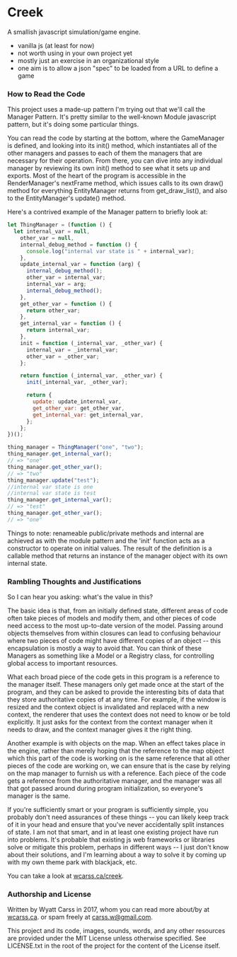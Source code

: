 # Creek

A smallish javascript simulation/game engine.

 * vanilla js (at least for now)
 * not worth using in your own project yet
 * mostly just an exercise in an organizational style
 * one aim is to allow a json "spec" to be loaded from a URL to define a game

### How to Read the Code

This project uses a made-up pattern I'm trying out that we'll call the Manager Pattern. It's pretty similar to the well-known Module javascript pattern, but it's doing some particular things.

You can read the code by starting at the bottom, where the GameManager is defined, and looking into its init() method, which instantiates all of the other managers and passes to each of them the managers that are necessary for their operation. From there, you can dive into any individual manager by reviewing its own init() method to see what it sets up and exports. Most of the heart of the program is accessible in the RenderManager's nextFrame method, which issues calls to its own draw() method for everything EntityManager returns from get_draw_list(), and also to the EntityManager's update() method.

Here's a contrived example of the Manager pattern to briefly look at:

``` javascript
let ThingManager = (function () {
  let internal_var = null,
    other_var = null,
    internal_debug_method = function () {
      console.log("internal var state is " + internal_var);
    },
    update_internal_var = function (arg) {
      internal_debug_method();
      other_var = internal_var;
      internal_var = arg;
      internal_debug_method();
    },
    get_other_var = function () {
      return other_var;
    },
    get_internal_var = function () {
      return internal_var;
    },
    init = function (_internal_var, _other_var) {
      internal_var = _internal_var;
      other_var = _other_var;
    };

    return function (_internal_var, _other_var) {
      init(_internal_var, _other_var);

      return {
        update: update_internal_var,
        get_other_var: get_other_var,
        get_internal_var: get_internal_var,
      };
    };
})();

thing_manager = ThingManager("one", "two");
thing_manager.get_internal_var();
// => "one"
thing_manager.get_other_var();
// => "two"
thing_manager.update("test");
//internal var state is one
//internal var state is test
thing_manager.get_internal_var();
// => "test"
thing_manager.get_other_var();
// => "one"
```

Things to note: renameable public/private methods and internal are achieved as with the module pattern and the 'init' function acts as a constructor to operate on initial values. The result of the definition is a callable method that returns an instance of the manager object with its own internal state.

### Rambling Thoughts and Justifications

So I can hear you asking: what's the value in this?

The basic idea is that, from an initially defined state, different areas of code often take pieces of models and modify them, and other pieces of code need access to the most up-to-date version of the model. Passing around objects themselves from within closures can lead to confusing behaviour where two pieces of code might have different copies of an object -- this encapsulation is mostly a way to avoid that. You can think of these Managers as something like a Model or a Registry class, for controlling global access to important resources.

What each broad piece of the code gets in this program is a reference to the manager itself. These managers only get made once at the start of the program, and they can be asked to provide the interesting bits of data that they store authoritative copies of at any time. For example, if the window is resized and the context object is invalidated and replaced with a new context, the renderer that uses the context does not need to know or be told explicitly. It just asks for the context from the context manager when it needs to draw, and the context manager gives it the right thing.

Another example is with objects on the map. When an effect takes place in the engine, rather than merely hoping that the reference to the map object which this part of the code is working on is the same reference that all other pieces of the code are working on, we can ensure that is the case by relying on the map manager to furnish us with a reference. Each piece of the code gets a reference from the authoritative manager, and the manager was all that got passed around during program initialization, so everyone's manager is the same.

If you're sufficiently smart or your program is sufficiently simple, you probably don't need assurances of these things -- you can likely keep track of it in your head and ensure that you've never accidentally split instances of state. I am not that smart, and in at least one existing project have run into problems. It's probable that existing js web frameworks or libraries solve or mitigate this problem, perhaps in different ways -- I just don't know about their solutions, and I'm learning about a way to solve it by coming up with my own theme park with blackjack, etc.

You can take a look at [wcarss.ca/creek](http://wcarss.ca/creek).

### Authorship and License

Written by Wyatt Carss in 2017, whom you can read more about/by at [wcarss.ca](http://wcarss.ca). or spam freely at [carss.w@gmail.com](mailto:carss.w@gmail.com).

This project and its code, images, sounds, words, and any other resources are provided under the MIT License unless otherwise specified. See LICENSE.txt in the root of the project for the content of the License itself.
